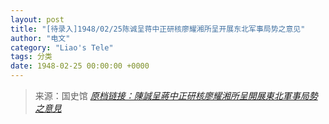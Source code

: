 ```yaml
---
layout: post
title: "[待录入]1948/02/25陈诚呈蒋中正研核廖耀湘所呈开展东北军事局势之意见"
author: "电文"
category: "Liao's Tele"
tags: 分类
date: 1948-02-25 00:00:00 +0000
---
```

> 来源：国史馆 [*原档链接：陳誠呈蔣中正研核廖耀湘所呈開展東北軍事局勢之意見*](https://ahonline.drnh.gov.tw/index.php?act=Display/image/5894524elDsFA=)